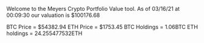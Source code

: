Welcome to the Meyers Crypto Portfolio Value tool. 
As of 03/16/21 at 00:09:30 our valuation is $100176.68 

BTC Price = $54382.94
 ETH Price = $1753.45
BTC Holdings = 1.06BTC
 ETH holdings = 24.255477532ETH 
